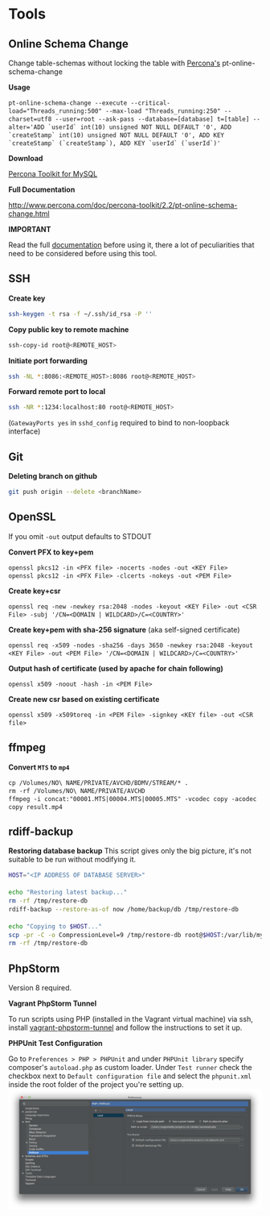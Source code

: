 Tools
=====

Online Schema Change
--------------------
Change table-schemas without locking the table with [Percona's](http://www.percona.com/) pt-online-schema-change

**Usage**

```shell
pt-online-schema-change --execute --critical-load="Threads_running:500" --max-load "Threads_running:250" --charset=utf8 --user=root --ask-pass --database=[database] t=[table] --alter='ADD `userId` int(10) unsigned NOT NULL DEFAULT '0', ADD `createStamp` int(10) unsigned NOT NULL DEFAULT '0', ADD KEY `createStamp` (`createStamp`), ADD KEY `userId` (`userId`)'
```

**Download**

[Percona Toolkit for MySQL](http://www.percona.com/software/percona-toolkit)

**Full Documentation**

http://www.percona.com/doc/percona-toolkit/2.2/pt-online-schema-change.html

**IMPORTANT**

Read the full [documentation](http://www.percona.com/doc/percona-toolkit/2.2/pt-online-schema-change.html) before using it, there a lot of peculiarities that need to be considered before using this tool.


SSH
---
**Create key**

```bash
ssh-keygen -t rsa -f ~/.ssh/id_rsa -P ''
```

**Copy public key to remote machine**

```bash
ssh-copy-id root@<REMOTE_HOST>
```

**Initiate port forwarding**

```bash
ssh -NL *:8086:<REMOTE_HOST>:8086 root@<REMOTE_HOST>
```

**Forward remote port to local**

```bash
ssh -NR *:1234:localhost:80 root@<REMOTE_HOST>
```
(`GatewayPorts yes` in `sshd_config` required to bind to non-loopback interface)


Git
---
**Deleting branch on github**

```bash
git push origin --delete <branchName>
```


OpenSSL
-------
If you omit `-out` output defaults to STDOUT

**Convert PFX to key+pem**

```
openssl pkcs12 -in <PFX file> -nocerts -nodes -out <KEY File>
openssl pkcs12 -in <PFX File> -clcerts -nokeys -out <PEM File>
```

**Create key+csr**

```
openssl req -new -newkey rsa:2048 -nodes -keyout <KEY File> -out <CSR File> -subj '/CN=<DOMAIN | WILDCARD>/C=<COUNTRY>'
```

**Create key+pem with sha-256 signature** (aka self-signed certificate)

```
openssl req -x509 -nodes -sha256 -days 3650 -newkey rsa:2048 -keyout <KEY File> -out <PEM File> '/CN=<DOMAIN | WILDCARD>/C=<COUNTRY>'
```

**Output hash of certificate (used by apache for chain following)**

```
openssl x509 -noout -hash -in <PEM File>
```

**Create new csr based on existing certificate**

```
openssl x509 -x509toreq -in <PEM File> -signkey <KEY file> -out <CSR file>
```

ffmpeg
------
**Convert `MTS` to `mp4`**

```
cp /Volumes/NO\ NAME/PRIVATE/AVCHD/BDMV/STREAM/* .
rm -rf /Volumes/NO\ NAME/PRIVATE/AVCHD
ffmpeg -i concat:"00001.MTS|00004.MTS|00005.MTS" -vcodec copy -acodec copy result.mp4
```

rdiff-backup
------------
**Restoring database backup**
This script gives only the big picture, it's not suitable to be run without modifying it.

```sh
HOST="<IP ADDRESS OF DATABASE SERVER>"

echo "Restoring latest backup..."
rm -rf /tmp/restore-db
rdiff-backup --restore-as-of now /home/backup/db /tmp/restore-db

echo "Copying to $HOST..."
scp -pr -C -o CompressionLevel=9 /tmp/restore-db root@$HOST:/var/lib/mysql
rm -rf /tmp/restore-db
```

PhpStorm
--------
Version 8 required.

**Vagrant PhpStorm Tunnel**

To run scripts using PHP (installed in the Vagrant virtual machine) via ssh, install
[vagrant-phpstorm-tunnel](https://github.com/cargomedia/vagrant-phpstorm-tunnel) and follow the instructions to set it up.

**PHPUnit Test Configuration**

Go to `Preferences > PHP > PHPUnit` and under `PHPUnit library` specify composer's `autoload.php` as custom loader. Under `Test runner` check the checkbox next to `Default configuration file` and select the `phpunit.xml` inside the root folder of the project you're setting up.
![PhpStorm screenshot](img/phpstorm-phpunit-configuration.png)
